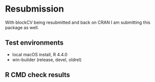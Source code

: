 # Resubmission

With blockCV being resubmitted and back on CRAN I am submitting this package as well.


## Test environments

* local macOS install, R 4.4.0
* win-builder (release, devel, oldrel)
    

## R CMD check results

